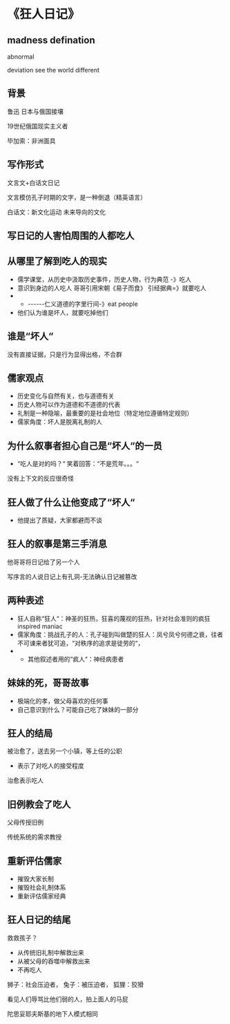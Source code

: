# 《狂人日记》

## madness defination

abnormal

deviation       see the world different

## 背景

鲁迅  日本与俄国接壤

19世纪俄国现实主义者

毕加索：非洲面具 



## 写作形式

文言文+白话文日记

文言模仿孔子时期的文字，是一种倒退（精英语言）

白话文：新文化运动  未来导向的文化



## 写日记的人害怕周围的人都吃人



## 从哪里了解到吃人的现实

* 儒学课堂，从历史中汲取历史事件，历史人物，行为典范 -》吃人
* 意识到身边的人吃人 哥哥引用宋朝《易子而食》 引经据典=》就要吃人
* * ------仁义道德的字里行间-》eat people
* 他们认为谁是坏人，就要吃掉他们

## 谁是“坏人“

没有直接证据，只是行为显得出格，不合群

## 儒家观点

* 历史变化与自然有关，也与道德有关
* 历史人物可以作为道德和不道德的代表
* 礼制是一种隐喻，最重要的是社会地位（特定地位遵循特定规则）
* 儒家角度：坏人是脱离礼制的人

## 为什么叙事者担心自己是“坏人“的一员

* “吃人是对的吗？“ 笑着回答：“不是荒年。。。“

没有上下文的反应很奇怪



## 狂人做了什么让他变成了“坏人“

* 他提出了质疑，大家都避而不谈

## 狂人的叙事是第三手消息

他哥哥将日记给了另一个人

写序言的人说日记上有孔洞-无法确认日记被篡改

## 两种表述

* 狂人自称“狂人“：神圣的狂热，狂喜的蔑视的狂热，针对社会准则的疯狂inspired maniac
* 儒家角度：挑战孔子的人：孔子碰到叫做楚的狂人：凤兮凤兮何德之衰，往者不可谏来者犹可追，“对秩序的追求是徒劳的“，
* * 其他叙述者用的“疯人“：神经病患者

## 妹妹的死，哥哥故事

* 极端化的孝，做父母喜欢的任何事
* 自己意识到什么？可能自己吃了妹妹的一部分

## 狂人的结局

被治愈了，送去另一个小镇，等上任的公职

* 表示了对吃人的接受程度

治愈表示吃人

## 旧例教会了吃人

父母传授旧例

传统系统的需求教授

## 重新评估儒家

* 摧毁大家长制
* 摧毁社会礼制体系
* 重新评估儒家经典

## 狂人日记的结尾

救救孩子？

* 从传统旧礼制中解救出来
* 从被父母的吞噬中解救出来
* 不再吃人

狮子：社会压迫者， 兔子：被压迫者， 狐狸：狡猾

看见人们辱骂比他们弱的人，拍上面人的马屁

陀思妥耶夫斯基的地下人模式相同





















